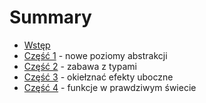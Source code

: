 # Summary

* [Wstęp](README.md)
* [Część 1](czesc1.md) - nowe poziomy abstrakcji
* [Część 2](czesc2.md) - zabawa z typami
* [Część 3](czesc3.md) - okiełznać efekty uboczne
* [Część 4](czesc3.md) - funkcje w prawdziwym świecie
